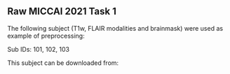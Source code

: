 ## Raw MICCAI 2021 Task 1

The following subject (T1w, FLAIR modalities and brainmask) were used as example of preprocessing:

Sub IDs: 101, 102, 103

This subject can be downloaded from:

